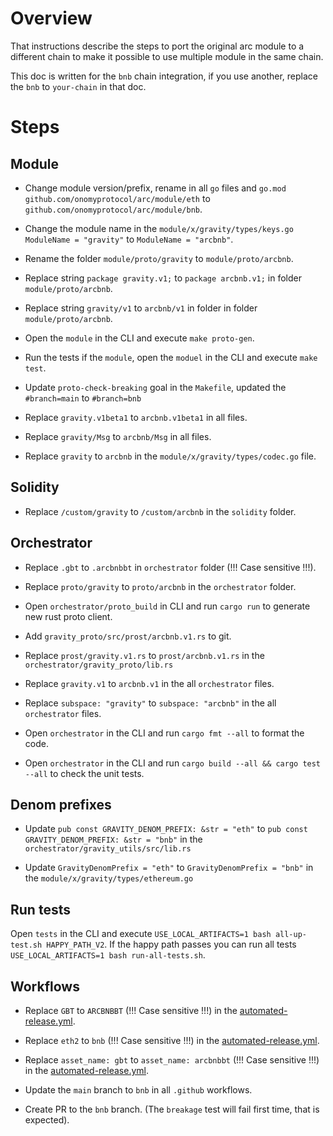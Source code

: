 # Overview

That instructions describe the steps to port the original arc module to a different chain to make it possible to use
multiple module in the same chain.

This doc is written for the `bnb` chain integration, if you use another, replace the `bnb` to `your-chain` in that doc.

# Steps

## Module

* Change module version/prefix, rename in all `go` files and `go.mod` `github.com/onomyprotocol/arc/module/eth` to `github.com/onomyprotocol/arc/module/bnb`.

* Change the module name in the `module/x/gravity/types/keys.go`  `ModuleName = "gravity"` to `ModuleName = "arcbnb"`.

* Rename the folder `module/proto/gravity` to `module/proto/arcbnb`.

* Replace string `package gravity.v1;` to `package arcbnb.v1;` in folder `module/proto/arcbnb`.

* Replace string `gravity/v1` to `arcbnb/v1` in folder in folder `module/proto/arcbnb`.

* Open the `module` in the CLI and execute `make proto-gen`.

* Run the tests if the `module`, open the `moduel` in the CLI and execute `make test`.

* Update `proto-check-breaking` goal in the `Makefile`, updated the `#branch=main` to `#branch=bnb`

* Replace `gravity.v1beta1` to `arcbnb.v1beta1` in all files.

* Replace `gravity/Msg` to `arcbnb/Msg` in all files.

* Replace `gravity` to `arcbnb` in the `module/x/gravity/types/codec.go` file.

## Solidity

* Replace `/custom/gravity` to `/custom/arcbnb` in the `solidity` folder.

## Orchestrator

* Replace `.gbt` to `.arcbnbbt` in `orchestrator` folder (!!! Case sensitive !!!).

* Replace `proto/gravity` to `proto/arcbnb` in the `orchestrator` folder.

* Open `orchestrator/proto_build` in CLI and run `cargo run` to generate new rust proto client.

* Add `gravity_proto/src/prost/arcbnb.v1.rs` to git.

* Replace `prost/gravity.v1.rs` to `prost/arcbnb.v1.rs` in the `orchestrator/gravity_proto/lib.rs`

* Replace `gravity.v1` to `arcbnb.v1` in the all `orchestrator` files.

* Replace `subspace: "gravity"` to `subspace: "arcbnb"` in the all `orchestrator` files.

* Open `orchestrator` in the CLI and run `cargo fmt --all` to format the code.

* Open `orchestrator` in the CLI and run `cargo build --all && cargo test --all` to check the unit tests.

## Denom prefixes

* Update `pub const GRAVITY_DENOM_PREFIX: &str = "eth"` to  `pub const GRAVITY_DENOM_PREFIX: &str = "bnb"` in
  the `orchestrator/gravity_utils/src/lib.rs`

* Update `GravityDenomPrefix = "eth"` to  `GravityDenomPrefix = "bnb"` in the `module/x/gravity/types/ethereum.go`

## Run tests

Open `tests` in the CLI and execute `USE_LOCAL_ARTIFACTS=1 bash all-up-test.sh HAPPY_PATH_V2`. If the happy path passes
you can run all tests `USE_LOCAL_ARTIFACTS=1 bash run-all-tests.sh`.

## Workflows

* Replace `GBT` to `ARCBNBBT` (!!! Case sensitive !!!) in
  the [automated-release.yml](.github/workflows/automated-release.yml).

* Replace `eth2` to `bnb` (!!! Case sensitive !!!) in
  the [automated-release.yml](.github/workflows/automated-release.yml).

* Replace `asset_name: gbt` to `asset_name: arcbnbbt` (!!! Case sensitive !!!) in
  the [automated-release.yml](.github/workflows/automated-release.yml).

* Update the `main` branch to `bnb` in all `.github` workflows.

* Create PR to the `bnb` branch. (The `breakage` test will fail first time, that is expected).